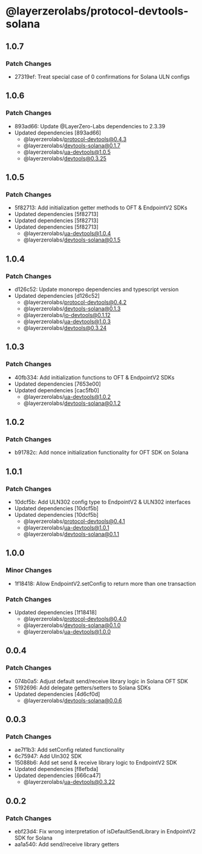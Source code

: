 # @layerzerolabs/protocol-devtools-solana

## 1.0.7

### Patch Changes

- 27319ef: Treat special case of 0 confirmations for Solana ULN configs

## 1.0.6

### Patch Changes

- 893ad66: Update @LayerZero-Labs dependencies to 2.3.39
- Updated dependencies [893ad66]
  - @layerzerolabs/protocol-devtools@0.4.3
  - @layerzerolabs/devtools-solana@0.1.7
  - @layerzerolabs/ua-devtools@1.0.5
  - @layerzerolabs/devtools@0.3.25

## 1.0.5

### Patch Changes

- 5f82713: Add initialization getter methods to OFT & EndpointV2 SDKs
- Updated dependencies [5f82713]
- Updated dependencies [5f82713]
- Updated dependencies [5f82713]
  - @layerzerolabs/ua-devtools@1.0.4
  - @layerzerolabs/devtools-solana@0.1.5

## 1.0.4

### Patch Changes

- d126c52: Update monorepo dependencies and typescript version
- Updated dependencies [d126c52]
  - @layerzerolabs/protocol-devtools@0.4.2
  - @layerzerolabs/devtools-solana@0.1.3
  - @layerzerolabs/io-devtools@0.1.12
  - @layerzerolabs/ua-devtools@1.0.3
  - @layerzerolabs/devtools@0.3.24

## 1.0.3

### Patch Changes

- 40fb334: Add initialization functions to OFT & EndpointV2 SDKs
- Updated dependencies [7653e00]
- Updated dependencies [cac5fb0]
  - @layerzerolabs/ua-devtools@1.0.2
  - @layerzerolabs/devtools-solana@0.1.2

## 1.0.2

### Patch Changes

- b91782c: Add nonce initialization functionality for OFT SDK on Solana

## 1.0.1

### Patch Changes

- 10dcf5b: Add ULN302 config type to EndpointV2 & ULN302 interfaces
- Updated dependencies [10dcf5b]
- Updated dependencies [10dcf5b]
  - @layerzerolabs/protocol-devtools@0.4.1
  - @layerzerolabs/ua-devtools@1.0.1
  - @layerzerolabs/devtools-solana@0.1.1

## 1.0.0

### Minor Changes

- 1f18418: Allow EndpointV2.setConfig to return more than one transaction

### Patch Changes

- Updated dependencies [1f18418]
  - @layerzerolabs/protocol-devtools@0.4.0
  - @layerzerolabs/devtools-solana@0.1.0
  - @layerzerolabs/ua-devtools@1.0.0

## 0.0.4

### Patch Changes

- 074b0a5: Adjust default send/receive library logic in Solana OFT SDK
- 5192696: Add delegate getters/setters to Solana SDKs
- Updated dependencies [4d6cf0d]
  - @layerzerolabs/devtools-solana@0.0.6

## 0.0.3

### Patch Changes

- ae7f1b3: Add setConfig related functionality
- 6c75947: Add Uln302 SDK
- 15088b6: Add set send & receive library logic to EndpointV2 SDK
- Updated dependencies [f8efbda]
- Updated dependencies [666ca47]
  - @layerzerolabs/ua-devtools@0.3.22

## 0.0.2

### Patch Changes

- ebf23d4: Fix wrong interpretation of isDefaultSendLibrary in EndpointV2 SDK for Solana
- aa1a540: Add send/receive library getters
